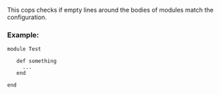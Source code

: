 This cops checks if empty lines around the bodies of modules match
the configuration.

### Example:

    module Test

       def something
         ...
       end

    end

